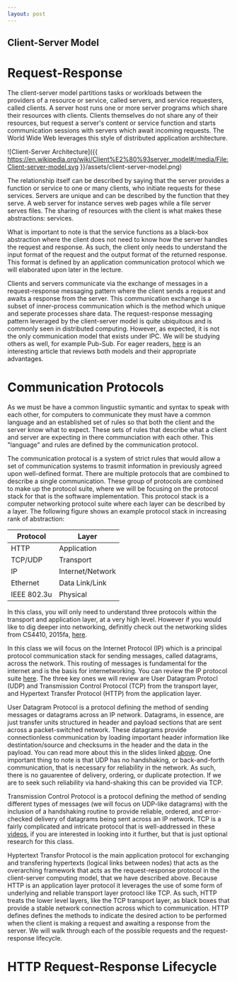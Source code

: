```yaml
---
layout: post
---
```


## Client-Server Model

# Request-Response

The client-server model partitions tasks or workloads between the providers of a resource or service, called servers, and service requesters, called clients.
A server host runs one or more server programs which share their resources with clients. Clients themselves do not share any of their resources, but request a server's content or service function and starts communication sessions with servers which await incoming requests. The World Wide Web leverages this style of distributed application architecture. 

![Client-Server Architecture]({{ https://en.wikipedia.org/wiki/Client%E2%80%93server_model#/media/File:Client-server-model.svg }}/assets/client-server-model.png)

The relationship itself can be described by saying that the server provides a function or service to one or many clients, who initiate requests for these services. Servers are unique and can be described by the function that they serve. A web server for instance serves web pages while a file server serves files. The sharing of resources with the client is what makes these abstractions: services.

What is important to note is that the service functions as a black-box abstraction where the client does not need to know how the server handles the request and response. As such, the client only needs to understand the input format of the request and the output format of the returned response. This format is defined by an application communication protocol which we will elaborated upon later in the lecture. 

Clients and servers communicate via the exchange of messages in a request-response messaging pattern where the client sends a request and awaits a response from the server. This communication exchange is a subset of inner-process communication which is the method which unique and seperate processes share data. The request-response messaging pattern leveraged by the client-server model is quite ubiquitous and is commonly seen in distributed computing. However, as expected, it is not the only communication model that exists under IPC. We will be studying others as well, for example Pub-Sub. For eager readers, [here](http://www.mdpi.com/1424-8220/12/6/7648/pdf) is an interesting article that reviews both models and their appropriate advantages. 

# Communication Protocols

As we must be have a common lingustiic symantic and syntax to speak with each other, for computers to communicate they must have a common language and an established set of rules so that both the client and the server know what to expect. These sets of rules that describe what a client and server are expecting in there communciation with each other. This "language" and rules are defined by the communication protocol.

The communication protocal is a system of strict rules that would allow a set of communication systems to trasmit information in previously agreed upon well-defined format. There are multiple protocols that are combined to describe a single communication. These group of protocols are combined to make up the protocol suite, where we will be focusing on the protocol stack for that is the software implementation. This protocol stack is a computer networking protocol suite where each layer can be described by a layer. The following figure shows an example protocol stack in increasing rank of abstraction:

| Protocol      | Layer           | 
| --------------|-----------------| 
| HTTP	        | Application     |
| TCP/UDP       | Transport       |
| IP	        | Internet/Network|
| Ethernet	    | Data Link/Link  |
| IEEE 802.3u	| Physical        |

In this class, you will only need to understand three protocols within the transport and application layer, at a very high level. However if you would like to dig deeper into networking, definitly check out the networking slides from CS4410, 2015fa, [here](http://www.cs.cornell.edu/courses/cs4410/2015fa/slides/08-networking.pdf). 

In this class we will focus on the Internet Protocol (IP) which is a principal protocol communication stack for sending messages, called datagrams, across the network. This routing of messages is fundamental for the internet and is the basis for internetworking. You can review the IP protocol suite [here](https://en.wikipedia.org/wiki/Internet_protocol_suite). The three key ones we will review are User Datagram Protocl (UDP) and Transmission Control Protocol (TCP) from the transport layer, and Hypertext Transfer Protocol (HTTP) from the application layer. 

User Datagram Protocol is a protocol defining the method of sending messages or datagrams across an IP network. Datagrams, in essence, are just transfer units structured in header and payload sections that are sent across a packet-switched network. These datagrams provide  connectionless communication by loading important header information like destintation/source and checksums in the header and the data in the payload. You can read more about this in the slides linked [above](http://www.cs.cornell.edu/courses/cs4410/2015fa/slides/08-networking.pdf). One important thing to note is that UDP has no handshaking, or back-and-forth communication, that is necessary for reliability in the network. As such, there is no gauarentee of delivery, ordering, or duplicate protection. If we are to seek such reliability via hand-shaking this can be provided via TCP.

Transmission Control Protocol is a protocol defining the method of sending different types of messages (we will focus on UDP-like datagrams) with the inclusion of a handshaking routine to provide reliable, ordered, and error-checked delivery of datagrams being sent across an IP network. TCP is a fairly complicated and intricate protocol that is well-addressed in these [videos](https://www.youtube.com/playlist?list=PLB7C6Y9smovkPRzGLsa_GaKc5DOvr6UDd), if you are interested in looking into it further, but that is just optional research for this class.

Hyptertext Transfor Protocol is the main application protocol for exchanging and transfering hypertexts (logical links between nodes) that acts as the overarching framework that acts as the request-response protocol in the client-server computing model, that we have described above. Because HTTP is an application layer protocol it leverages the use of some form of underlying and reliable transport layer protoocl like TCP. As such, HTTP treats the lower level layers, like the TCP transport layer, as black boxes that provide a stable network connection across which to communication. HTTP defines defines the methods to indicate the desired action to be performed when the client is making a request and awaiting a response from the server. We will walk through each of the possible requests and the request-response lifecycle.

# HTTP Request-Response Lifecycle



